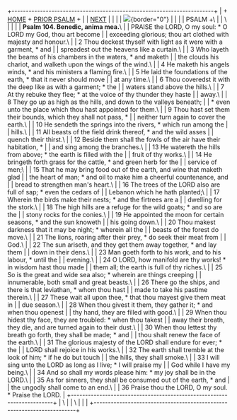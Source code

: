 +-----------------------------------------------------------------------+
| \+ [HOME](../index.html) + [PRIOR PSALM](Ps103.html) +                |
| [NEXT](Ps105.html)                                                    |
|                                                                       |
| ![](http://stats.superstats.com/b/ss/DAVIDMCMANNES/1){border="0"}     |
|                                                                       |
| PSALM +\                                                              |
| \                                                                     |
|                                                                       |
| **Psalm 104. Benedic, anima mea.**\                                   |
| PRAISE the LORD, O my soul: \* O LORD my God, thou art become         |
| exceeding glorious; thou art clothed with majesty and honour.\        |
| 2 Thou deckest thyself with light as it were with a garment, \* and   |
| spreadest out the heavens like a curtain.\                            |
| 3 Who layeth the beams of his chambers in the waters, \* and maketh   |
| the clouds his chariot, and walketh upon the wings of the wind.\      |
| 4 He maketh his angels winds, \* and his ministers a flaming fire.\   |
| 5 He laid the foundations of the earth, \* that it never should move  |
| at any time.\                                                         |
| 6 Thou coveredst it with the deep like as with a garment; \* the      |
| waters stand above the hills.\                                        |
| 7 At thy rebuke they flee; \* at the voice of thy thunder they haste  |
| away.\                                                                |
| 8 They go up as high as the hills, and down to the valleys beneath;   |
| \* even unto the place which thou hast appointed for them.\           |
| 9 Thou hast set them their bounds, which they shall not pass, \*      |
| neither turn again to cover the earth.\                               |
| 10 He sendeth the springs into the rivers, \* which run among the     |
| hills.\                                                               |
| 11 All beasts of the field drink thereof, \* and the wild asses       |
| quench their thirst.\                                                 |
| 12 Beside them shall the fowls of the air have their habitation, \*   |
| and sing among the branches.\                                         |
| 13 He watereth the hills from above; \* the earth is filled with the  |
| fruit of thy works.\                                                  |
| 14 He bringeth forth grass for the cattle, \* and green herb for the  |
| service of men;\                                                      |
| 15 That he may bring food out of the earth, and wine that maketh glad |
| the heart of man; \* and oil to make him a cheerful countenance, and  |
| bread to strengthen man\'s heart.\                                    |
| 16 The trees of the LORD also are full of sap; \* even the cedars of  |
| Lebanon which he hath planted;\                                       |
| 17 Wherein the birds make their nests; \* and the firtrees are a      |
| dwelling for the stork.\                                              |
| 18 The high hills are a refuge for the wild goats; \* and so are the  |
| stony rocks for the conies.\                                          |
| 19 He appointed the moon for certain seasons, \* and the sun knoweth  |
| his going down.\                                                      |
| 20 Thou makest darkness that it may be night; \* wherein all the      |
| beasts of the forest do move.\                                        |
| 21 The lions, roaring after their prey, \* do seek their meat from    |
| God.\                                                                 |
| 22 The sun ariseth, and they get them away together, \* and lay them  |
| down in their dens.\                                                  |
| 23 Man goeth forth to his work, and to his labour, \* until the       |
| evening.\                                                             |
| 24 O LORD, how manifold are thy works! \* in wisdom hast thou made    |
| them all; the earth is full of thy riches.\                           |
| 25 So is the great and wide sea also; \* wherein are things creeping  |
| innumerable, both small and great beasts.\                            |
| 26 There go the ships, and there is that leviathan, \* whom thou hast |
| made to take his pastime therein.\                                    |
| 27 These wait all upon thee, \* that thou mayest give them meat in    |
| due season.\                                                          |
| 28 When thou givest it them, they gather it; \* and when thou openest |
| thy hand, they are filled with good.\                                 |
| 29 When thou hidest thy face, they are troubled: \* when thou takest  |
| away their breath, they die, and are turned again to their dust.\     |
| 30 When thou lettest thy breath go forth, they shall be made; \* and  |
| thou shalt renew the face of the earth.\                              |
| 31 The glorious majesty of the LORD shall endure for ever; \* the     |
| LORD shall rejoice in his works.\                                     |
| 32 The earth shall tremble at the look of him; \* if he do but touch  |
| the hills, they shall smoke.\                                         |
| 33 I will sing unto the LORD as long as I live; \* I will praise my   |
| God while I have my being.\                                           |
| 34 And so shall my words please him: \* my joy shall be in the LORD.\ |
| 35 As for sinners, they shall be consumed out of the earth, \* and    |
| the ungodly shall come to an end.\                                    |
| 36 Praise thou the LORD, O my soul. \* Praise the LORD.               |
+-----------------------------------------------------------------------+
| \                                                                     |
| \                                                                     |
| [](http://www.episcopalnet.org/DBS/DOR.html)                          |
+-----------------------------------------------------------------------+
